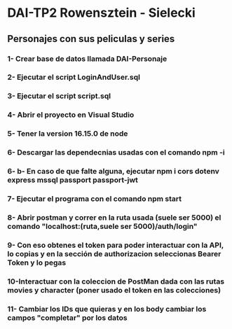 # DAI-TP2 Rowensztein - Sielecki

## Personajes con sus peliculas y series

### 1- Crear base de datos llamada DAI-Personaje
### 2- Ejecutar el script LoginAndUser.sql
### 3- Ejecutar el script script.sql
### 4- Abrir el proyecto en Visual Studio
### 5- Tener la version 16.15.0 de node
### 6- Descargar las dependecnias usadas con el comando npm -i
### 6- b- En caso de que falte alguna, ejecutar npm i cors dotenv express mssql passport passport-jwt
### 7- Ejecutar el programa con el comando npm start
### 8- Abrir postman y correr en la ruta usada (suele ser 5000) el comando "localhost:(ruta,suele ser 5000)/auth/login"
### 9- Con eso obtenes el token para poder interactuar con la API, lo copias y en la sección de authorizacion seleccionas Bearer Token y lo pegas
### 10-Interactuar con la coleccion de PostMan dada con las rutas movies y character (poner usado el token en las colecciones)
### 11- Cambiar los IDs que quieras y en los body cambiar los campos "completar" por los datos